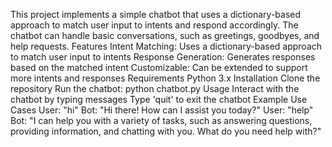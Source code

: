 This project implements a simple chatbot that uses a dictionary-based approach to match user input to intents and respond accordingly. The chatbot can handle basic conversations, such as greetings, goodbyes, and help requests.
Features
Intent Matching: Uses a dictionary-based approach to match user input to intents
Response Generation: Generates responses based on the matched intent
Customizable: Can be extended to support more intents and responses
Requirements
Python 3.x
Installation
Clone the repository
Run the chatbot: python chatbot.py
Usage
Interact with the chatbot by typing messages
Type 'quit' to exit the chatbot
Example Use Cases
User: "hi"
Bot: "Hi there! How can I assist you today?"
User: "help"
Bot: "I can help you with a variety of tasks, such as answering questions, providing information, and chatting with you. What do you need help with?"
